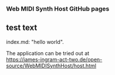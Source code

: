 ﻿
### Web MIDI Synth Host GitHub pages

## test text
index.md: "hello world".

The application can be tried out at <br />
https://james-ingram-act-two.de/open-source/WebMIDISynthHost/host.html <br />


